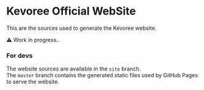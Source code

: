 # Kevoree Official WebSite
This are the sources used to generate the Kevoree website.

:warning: Work in progress..

### For devs
The website sources are available in the `site` branch.  
The `master` branch contains the generated static files used by GitHub Pages to
serve the website.  
